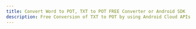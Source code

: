 ---title: Convert Word to POT, TXT to POT FREE Converter or Android SDKdescription: Free Conversion of TXT to POT by using Android Cloud APIs & SDKs. Also Create, Edit & Render Microsoft Word & OpenOffice documents in the Cloud.---